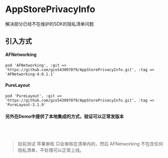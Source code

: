 # AppStorePrivacyInfo
解决部分已经不在维护的SDK的隐私清单问题

## 引入方式 

#### AFNetworking

```
pod 'AFNetworking', :git => 'https://github.com/gzx543097079/AppStorePrivacyInfo.git', :tag => 'AFNetworking-4.0.1.1'
```

#### PureLayout

```
pod 'PureLayout', :git => 'https://github.com/gzx543097079/AppStorePrivacyInfo.git', :tag => 'PureLayout-3.1.9'
```


#### 另外在Demo中提供了本地集成的方式，验证可以正常发版本

<br>
<br>

> 目前测试 苹果审核 只会审核在清单内的，然后  AFNetworking 不包含任何隐私清单，不处理可以正常上线。
